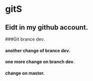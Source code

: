 # gitS

## Eidt in my github account.
###Git brance dev.
#### another change of brance dev.
#### one more change on branch dev.

#### change on master.
